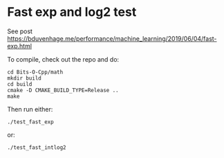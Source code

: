 # Fast exp and log2 test
See post https://bduvenhage.me/performance/machine_learning/2019/06/04/fast-exp.html

To compile, check out the repo and do:

```console
cd Bits-O-Cpp/math
mkdir build
cd build
cmake -D CMAKE_BUILD_TYPE=Release ..
make
```

Then run either:

```console
./test_fast_exp
```

or:

```console
./test_fast_intlog2
```
